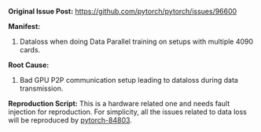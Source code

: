 **Original Issue Post:**
https://github.com/pytorch/pytorch/issues/96600

**Manifest:**
1. Dataloss when doing Data Parallel training on setups with multiple 4090 cards.

**Root Cause:**
1. Bad GPU P2P communication setup leading to dataloss during data transmission.

**Reproduction Script:**
This is a hardware related one and needs fault injection for reproduction.
For simplicity, all the issues related to data loss will be reproduced by [pytorch-84803](../pytorch-84803).


